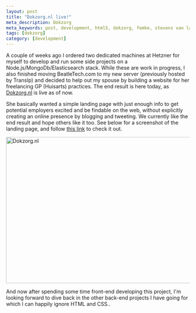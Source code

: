 ```yaml
---
layout: post
title: "Dokzorg.nl live!"
meta_description: Dokzorg
meta_keywords: post, development, html5, dokzorg, femke, stevens van langen
tags: [dokzorg]
category: [development]
---
```


A couple of weeks ago I ordered two dedicated machines at Hetzner for myself to develop and run some side projects on a Node.js/MongoDb/Elasticsearch stack.
While these are work in progress, I also finished moving BeatleTech.com to my new server (previously hosted by TransIp) and decided to help out my spouse by
building a website for her freelancing GP (Huisarts) practices. The end result is here today, as <a href="http://dokzorg.nl" target="blank">Dokzorg.nl</a> is live as of now.

She basically wanted a simple landing page with just enough info to get potential employers excited and be findable on the web, without explicitly creating
an online presence by blogging and tweeting. We currently like the end result and hope others like it too. See below for a screenshot of the landing page, and follow <a href="http://dokzorg.nl" target="blank">this link</a> to check it out.

<img src="https://s3-eu-west-1.amazonaws.com/eu-west-1.beatletech.com/images/dokzorg.png" alt="Dokzorg.nl" height="400" width="720">

And now after spending some time front-end developing this project,
I'm looking forward to dive back in the other back-end projects I have going for which I can happily ignore HTML and CSS..
